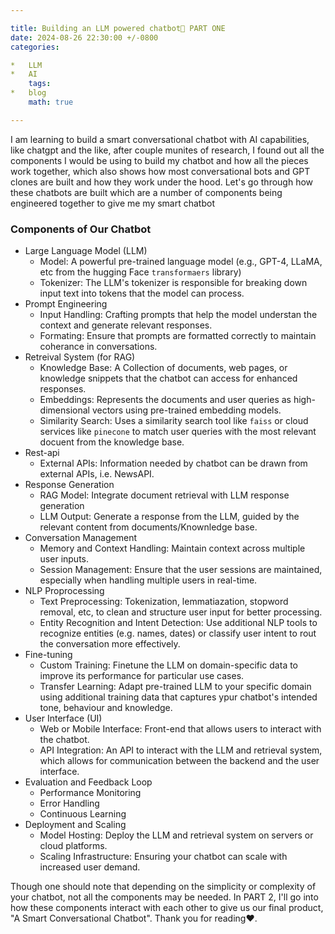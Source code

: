 ```yaml
---

title: Building an LLM powered chatbot🤖 PART ONE
date: 2024-08-26 22:30:00 +/-0800  
categories:

*   LLM
*   AI  
    tags:
*   blog  
    math: true

---
```


I am learning to build a smart conversational chatbot with AI capabilities, like chatgpt and the like, after couple munites of research, I found out all the components I would be using to build my chatbot and how all the pieces work together, which also shows how most conversational bots and GPT clones are built and how they work under the hood.
Let's go through how these chatbots are built which are a number of components being engineered together to give me my smart chatbot

### Components of Our Chatbot
- Large Language Model (LLM)
    - Model: A powerful pre-trained language model (e.g., GPT-4, LLaMA, etc from the hugging Face `transformaers` library)
    - Tokenizer: The LLM's tokenizer is responsible for breaking down input text into tokens that the model can process.
- Prompt Engineering
    - Input Handling: Crafting prompts that help the model understan the context and generate relevant responses.
    - Formating: Ensure that prompts are formatted correctly to maintain coherance in conversations.
- Retreival System (for RAG)
    - Knowledge Base: A Collection of documents, web pages, or knowledge snippets that the chatbot can access for enhanced responses.
    - Embeddings: Represents the documents and user queries as high-dimensional vectors using pre-trained embedding models.
    - Similarity Search: Uses a similarity search tool like `faiss` or cloud services like `pinecone` to match user queries with the most relevant docuent from the knowledge base.
- Rest-api
    - External APIs: Information needed by chatbot can be drawn from external APIs, i.e. NewsAPI.
- Response Generation
    - RAG Model: Integrate document retrieval with LLM response generation
    - LLM Output: Generate a response from the LLM, guided by the relevant content from documents/Knownledge base.
- Conversation Management
    - Memory and Context Handling: Maintain context across multiple user inputs.
    - Session Management: Ensure that the user sessions are maintained, especially when handling multiple users in real-time.
- NLP Proprocessing
    - Text Preprocessing: Tokenization, lemmatiazation, stopword removal, etc, to clean and structure user input for better processing.
    - Entity Recognition and Intent Detection: Use additional NLP tools to recognize entities (e.g. names, dates) or classify user intent to rout the conversation more effectively.
- Fine-tuning
    - Custom Training: Finetune the LLM on domain-specific data to improve its performance for particular use cases.
    - Transfer Learning: Adapt pre-trained LLM to your specific domain using additional training data that captures ypur chatbot's intended tone, behaviour and knowledge.
- User Interface (UI)
    - Web or Mobile Interface: Front-end that allows users to interact with the chatbot.
    - API Integration: An API to interact with the LLM and retrieval system, which allows for communication between the backend and the user interface.
- Evaluation and Feedback Loop
    - Performance Monitoring
    - Error Handling
    - Continuous Learning
- Deployment and Scaling
    - Model Hosting: Deploy the LLM and retrieval system on servers or cloud platforms.
    - Scaling Infrastructure: Ensuring your chatbot can scale with increased user demand.


Though one should note that depending on the simplicity or complexity of your chatbot, not all the components may be needed.
In PART 2, I'll go into how these components interact with each other to give us our final product, "A Smart Conversational Chatbot".
Thank you for reading❤.